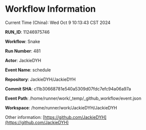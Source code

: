 # Workflow Information

Current Time (China): Wed Oct  9 10:13:43 CST 2024  

**RUN_ID**: 11246975746  

**Workflow**: Snake  

**Run Number**: 481  

**Actor**: JackieDYH  

**Event Name**: schedule  

**Repository**: JackieDYH/JackieDYH  

**Commit SHA**: c11b30668781e540a5309d07fdc7efc94a06a97a  

**Event Path**: /home/runner/work/_temp/_github_workflow/event.json  

**Workspace**: /home/runner/work/JackieDYH/JackieDYH  

Other information: [https://github.com/JackieDYH](https://github.com/JackieDYH)
